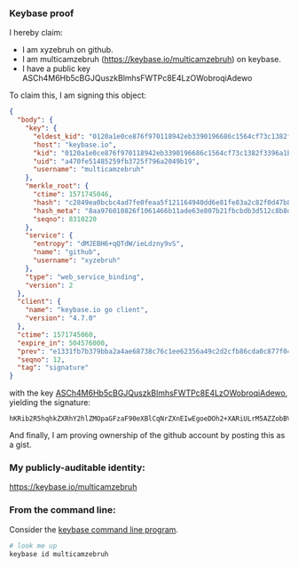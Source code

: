 ### Keybase proof

I hereby claim:

  * I am xyzebruh on github.
  * I am multicamzebruh (https://keybase.io/multicamzebruh) on keybase.
  * I have a public key ASCh4M6Hb5cBGJQuszkBlmhsFWTPc8E4LzOWobroqiAdewo

To claim this, I am signing this object:

```json
{
  "body": {
    "key": {
      "eldest_kid": "0120a1e0ce876f970118942eb3390196686c1564cf73c1382f3396a1bae8aa201d7b0a",
      "host": "keybase.io",
      "kid": "0120a1e0ce876f970118942eb3390196686c1564cf73c1382f3396a1bae8aa201d7b0a",
      "uid": "a470fe51485259fb3725f796a2049b19",
      "username": "multicamzebruh"
    },
    "merkle_root": {
      "ctime": 1571745046,
      "hash": "c2849ea0bcbc4ad7fe0feaa5f121164940dd6e81fe83a2c82f0d47b879a7b17163060438feee3b611f460da186714fd3c306d389262031a2ddf9d64584b8f34e",
      "hash_meta": "8aa976010826f1061466b11ade63e807b21fbcbdb3d512c8b8d9816131b07f20",
      "seqno": 8310220
    },
    "service": {
      "entropy": "dMJEBH6+qQTdW/ieLdzny9vS",
      "name": "github",
      "username": "xyzebruh"
    },
    "type": "web_service_binding",
    "version": 2
  },
  "client": {
    "name": "keybase.io go client",
    "version": "4.7.0"
  },
  "ctime": 1571745060,
  "expire_in": 504576000,
  "prev": "e1331fb7b379bba2a4ae68738c76c1ee62356a49c2d2cfb86cda0c877f0417e0",
  "seqno": 12,
  "tag": "signature"
}
```

with the key [ASCh4M6Hb5cBGJQuszkBlmhsFWTPc8E4LzOWobroqiAdewo](https://keybase.io/multicamzebruh), yielding the signature:

```
hKRib2R5hqhkZXRhY2hlZMOpaGFzaF90eXBlCqNrZXnEIwEgoeDOh2+XARiULrM5AZZobBVkz3PBOC8zlqG66KogHXsKp3BheWxvYWTESpcCDMQg4TMft7N5u6KkrmhzjHbB7mI1aknC0s+4bNoMh38EF+DEIAI0/TkeJuLw02JPpOEruW22Bjccg6JcWUXxVbAZh+6bAgHCo3NpZ8RAIDX0ZT0hrsz3h21RnLCtIoT/ApYX2v6V5MQL7TKD795Z9/JCKnuLky2pL0K9hp+Ni5anvCrVHyyMODbdXjb2BKhzaWdfdHlwZSCkaGFzaIKkdHlwZQildmFsdWXEIE2Iyqy3MfWzAeEaiQ6GeJmYm2xBNur4ccjRDPnxSCDto3RhZ80CAqd2ZXJzaW9uAQ==

```

And finally, I am proving ownership of the github account by posting this as a gist.

### My publicly-auditable identity:

https://keybase.io/multicamzebruh

### From the command line:

Consider the [keybase command line program](https://keybase.io/download).

```bash
# look me up
keybase id multicamzebruh
```
